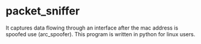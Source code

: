 # packet_sniffer
It captures data flowing through an interface after the mac address is spoofed use (arc_spoofer). This program is written in python for linux users.

